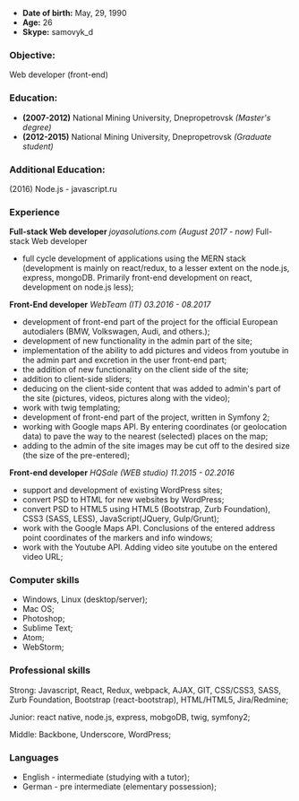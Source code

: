 * **Date of birth:** May, 29, 1990
* **Age:** 26
* **Skype:** samovyk_d

### Objective:
Web developer (front-end)

### Education:
- **(2007-2012)** National Mining University, Dnepropetrovsk *(Master's degree)*
- **(2012-2015)** National Mining University, Dnepropetrovsk *(Graduate student)*

### Additional Education:
(2016) Node.js - javascript.ru

### Experience

**Full-stack Web developer**
*joyasolutions.com (August 2017 - now)*
Full-stack Web developer
- full cycle development of applications using the MERN stack (development is mainly on react/redux, to a lesser extent on the node.js, express, mongoDB. Primarily front-end development on react, development on node.js less);

**Front-End developer**
*WebTeam (IT) 03.2016 - 08.2017*
- development of front-end part of the project for the official European autodialers (BMW, Volkswagen, Audi, and others.);
- development of new functionality in the admin part of the site;
- implementation of the ability to add pictures and videos from youtube in the admin part and excretion in the user front-end part;
- the addition of new functionality on the client side of the site;
- addition to client-side sliders;
- deducing on the client-side content that was added to admin's part of the site (pictures, videos, pictures along with the video);
- work with twig templating;
- development of front-end part of the project, written in Symfony 2;
- working with Google maps API. By entering coordinates (or geolocation data) to pave the way to the nearest (selected) places on the map;
- adding to the admin of the site images may be cut off to the desired size (the size of the pre-entered);

**Front-end developer**
*HQSale (WEB studio) 11.2015 - 02.2016*
- support and development of existing WordPress sites;
- convert PSD to HTML for new websites by WordPress;
- convert PSD to HTML5 using HTML5 (Bootstrap, Zurb Foundation), CSS3 (SASS, LESS), JavaScript(JQuery, Gulp/Grunt);
- work with the Google Maps API. Conclusions of the entered address point coordinates of the markers and info windows;
- work with the Youtube API. Adding video site youtube on the entered video URL;

### Computer skills
- Windows, Linux (desktop/server);
- Mac OS;
- Photoshop;
- Sublime Text;
- Atom;
- WebStorm;

### Professional skills
Strong: Javascript, React, Redux, webpack, AJAX, GIT, CSS/CSS3, SASS, Zurb Foundation, Bootstrap (react-bootstrap), HTML/HTML5, Jira/Redmine;

Junior: react native, node.js, express, mobgoDB, twig, symfony2;

Middle:  Backbone, Underscore, WordPress;


### Languages
- English - intermediate (studying with a tutor);
- German - pre intermediate (elementary possession);
